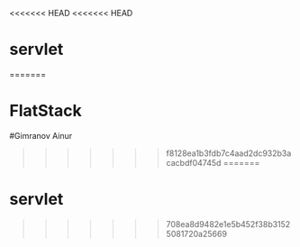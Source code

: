 <<<<<<< HEAD
<<<<<<< HEAD
# servlet
=======
# FlatStack

#Gimranov Ainur
>>>>>>> f8128ea1b3fdb7c4aad2dc932b3acacbdf04745d
=======
# servlet
>>>>>>> 708ea8d9482e1e5b452f38b31525081720a25669
